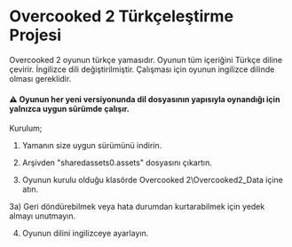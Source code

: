 # Overcooked 2 Türkçeleştirme Projesi

Overcooked 2 oyunun türkçe yamasıdır. Oyunun tüm içeriğini Türkçe diline çevirir. İngilizce dili değiştirilmiştir. Çalışması için oyunun ingilizce dilinde olması gereklidir.

#### :warning: Oyunun her yeni versiyonunda dil dosyasının yapısıyla oynandığı için yalnızca uygun sürümde çalışır.

Kurulum;
1) Yamanın size uygun sürümünü indirin.

2) Arşivden "sharedassets0.assets" dosyasını çıkartın.

3) Oyunun kurulu olduğu klasörde Overcooked 2\Overcooked2_Data içine atın.

3a) Geri döndürebilmek veya hata durumdan kurtarabilmek için yedek almayı unutmayın.

4) Oyunun dilini ingilizceye ayarlayın.
